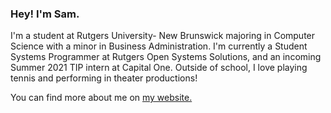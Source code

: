 ### Hey! I'm Sam.
I'm a student at Rutgers University- New Brunswick majoring in Computer Science with a minor in Business Administration. I'm currently a Student Systems Programmer at Rutgers Open Systems Solutions, and an incoming Summer 2021 TIP intern at Capital One. Outside of school, I love playing tennis and performing in theater productions!

You can find more about me on [my website.](https://samuelping.me)

<!--
**samuel-ping/samuel-ping** is a ✨ _special_ ✨ repository because its `README.md` (this file) appears on your GitHub profile.

Here are some ideas to get you started:

- 🔭 I’m currently working on ...
- 🌱 I’m currently learning ...
- 👯 I’m looking to collaborate on ...
- 🤔 I’m looking for help with ...
- 💬 Ask me about ...
- 📫 How to reach me: ...
- 😄 Pronouns: ...
- ⚡ Fun fact: ...
-->
